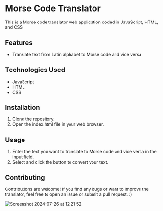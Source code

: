 # Morse Code Translator

This is a Morse code translator web application coded in JavaScript, HTML, and CSS.

## Features

- Translate text from Latin alphabet to Morse code and vice versa

## Technologies Used

- JavaScript
- HTML
- CSS

## Installation

1. Clone the repository.
2. Open the index.html file in your web browser.

## Usage

1. Enter the text you want to translate to Morse code and vice versa in the input field.
2. Select and click the button to convert your text.

## Contributing

Contributions are welcome! If you find any bugs or want to improve the translator, feel free to open an issue or submit a pull request. :)



![Screenshot 2024-07-26 at 12 21 52](https://github.com/user-attachments/assets/cf3e09d3-0896-4788-8679-f6ca8a36f17d)

